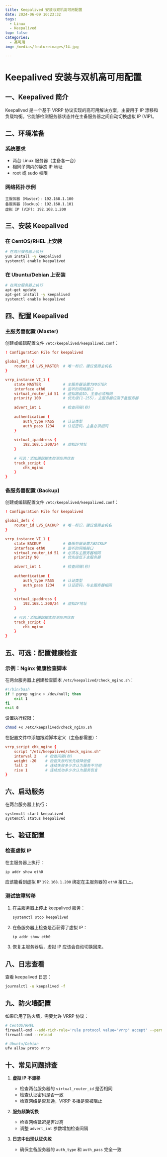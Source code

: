 ```yaml
---
title: Keepalived 安装与双机高可用配置
date: 2024-06-09 10:23:32
tags: 
  - Linux
  - Keepalived
top: false
categories: 
  - 高可用
img: /medias/featureimages/14.jpg

---
```

# Keepalived 安装与双机高可用配置

## 一、Keepalived 简介

Keepalived 是一个基于 VRRP 协议实现的高可用解决方案，主要用于 IP 漂移和负载均衡。它能够检测服务器状态并在主备服务器之间自动切换虚拟 IP (VIP)。

## 二、环境准备

### 系统要求
- 两台 Linux 服务器（主备各一台）
- 相同子网内的静态 IP 地址
- root 或 sudo 权限

### 网络拓扑示例
```
主服务器 (Master): 192.168.1.100
备服务器 (Backup): 192.168.1.101
虚拟 IP (VIP): 192.168.1.200
```

## 三、安装 Keepalived

### 在 CentOS/RHEL 上安装

```bash
# 在两台服务器上执行
yum install -y keepalived
systemctl enable keepalived
```

### 在 Ubuntu/Debian 上安装

```bash
# 在两台服务器上执行
apt-get update
apt-get install -y keepalived
systemctl enable keepalived
```

## 四、配置 Keepalived

### 主服务器配置 (Master)

创建或编辑配置文件 `/etc/keepalived/keepalived.conf`：

```conf
! Configuration File for keepalived

global_defs {
    router_id LVS_MASTER  # 唯一标识，建议使用主机名
}

vrrp_instance VI_1 {
    state MASTER          # 主服务器设置为MASTER
    interface eth0        # 监听的网络接口
    virtual_router_id 51  # 虚拟路由ID，主备必须相同
    priority 100          # 优先级(1-255)，主服务器应高于备服务器
    
    advert_int 1          # 检查间隔(秒)
    
    authentication {
        auth_type PASS    # 认证类型
        auth_pass 1234    # 认证密码，主备必须相同
    }
    
    virtual_ipaddress {
        192.168.1.200/24  # 虚拟IP地址
    }
    
    # 可选：添加跟踪脚本检测应用状态
    track_script {
        chk_nginx
    }
}
```

### 备服务器配置 (Backup)

创建或编辑配置文件 `/etc/keepalived/keepalived.conf`：

```conf
! Configuration File for keepalived

global_defs {
    router_id LVS_BACKUP  # 唯一标识，建议使用主机名
}

vrrp_instance VI_1 {
    state BACKUP          # 备服务器设置为BACKUP
    interface eth0        # 监听的网络接口
    virtual_router_id 51  # 必须与主服务器相同
    priority 90           # 优先级低于主服务器
    
    advert_int 1          # 检查间隔(秒)
    
    authentication {
        auth_type PASS    # 认证类型
        auth_pass 1234    # 认证密码，与主服务器相同
    }
    
    virtual_ipaddress {
        192.168.1.200/24  # 虚拟IP地址
    }
    
    # 可选：添加跟踪脚本检测应用状态
    track_script {
        chk_nginx
    }
}
```

## 五、可选：配置健康检查

### 示例：Nginx 健康检查脚本

在两台服务器上创建检查脚本 `/etc/keepalived/check_nginx.sh`：

```bash
#!/bin/bash
if ! pgrep nginx > /dev/null; then
    exit 1
fi
exit 0
```

设置执行权限：

```bash
chmod +x /etc/keepalived/check_nginx.sh
```

在配置文件中添加跟踪脚本定义（主备都需要）：

```conf
vrrp_script chk_nginx {
    script "/etc/keepalived/check_nginx.sh"
    interval 2    # 检查间隔(秒)
    weight -20    # 检查失败时优先级降低值
    fall 2        # 连续失败多少次认为服务不可用
    rise 1        # 连续成功多少次认为服务恢复
}
```

## 六、启动服务

在两台服务器上执行：

```bash
systemctl start keepalived
systemctl status keepalived
```

## 七、验证配置

### 检查虚拟 IP

在主服务器上执行：

```bash
ip addr show eth0
```

应该能看到虚拟 IP `192.168.1.200` 绑定在主服务器的 `eth0` 接口上。

### 测试故障转移

1. 在主服务器上停止 keepalived 服务：
   ```bash
   systemctl stop keepalived
   ```

2. 在备服务器上检查是否获得了虚拟 IP：
   ```bash
   ip addr show eth0
   ```

3. 恢复主服务器后，虚拟 IP 应该会自动切换回来。

## 八、日志查看

查看 keepalived 日志：

```bash
journalctl -u keepalived -f
```

## 九、防火墙配置

如果启用了防火墙，需要允许 VRRP 协议：

```bash
# CentOS/RHEL
firewall-cmd --add-rich-rule='rule protocol value="vrrp" accept' --permanent
firewall-cmd --reload

# Ubuntu/Debian
ufw allow proto vrrp
```

## 十、常见问题排查

1. **虚拟 IP 不漂移**
   - 检查两台服务器的 `virtual_router_id` 是否相同
   - 检查认证密码是否一致
   - 检查网络是否互通，VRRP 多播是否被阻止

2. **服务频繁切换**
   - 检查网络延迟是否过高
   - 调整 `advert_int` 参数增加检查间隔

3. **日志中出现认证失败**
   - 确保主备服务器的 `auth_type` 和 `auth_pass` 完全一致
